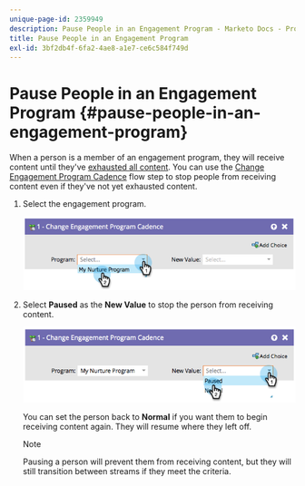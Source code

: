 ```yaml
---
unique-page-id: 2359949
description: Pause People in an Engagement Program - Marketo Docs - Product Documentation
title: Pause People in an Engagement Program
exl-id: 3bf2db4f-6fa2-4ae8-a1e7-ce6c584f749d
---
```

# Pause People in an Engagement Program {#pause-people-in-an-engagement-program}

When a person is a member of an engagement program, they will receive content until they've [exhausted all content](people-who-have-exhausted-content.md). You can use the [Change Engagement Program Cadence](/help/marketo/product-docs/core-marketo-concepts/smart-campaigns/program-flow-actions/change-engagement-program-cadence.md) flow step to stop people from receiving content even if they've not yet exhausted content.

1. Select the engagement program.

   ![](assets/image2014-9-22-14-3a49-3a27.png)

1. Select **Paused** as the **New Value** to stop the person from receiving content.

   ![](assets/image2014-9-22-14-3a49-3a31.png)

   You can set the person back to **Normal** if you want them to begin receiving content again. They will resume where they left off.

   >[!NOTE]
   >
   >Pausing a person will prevent them from receiving content, but they will still transition between streams if they meet the criteria.
